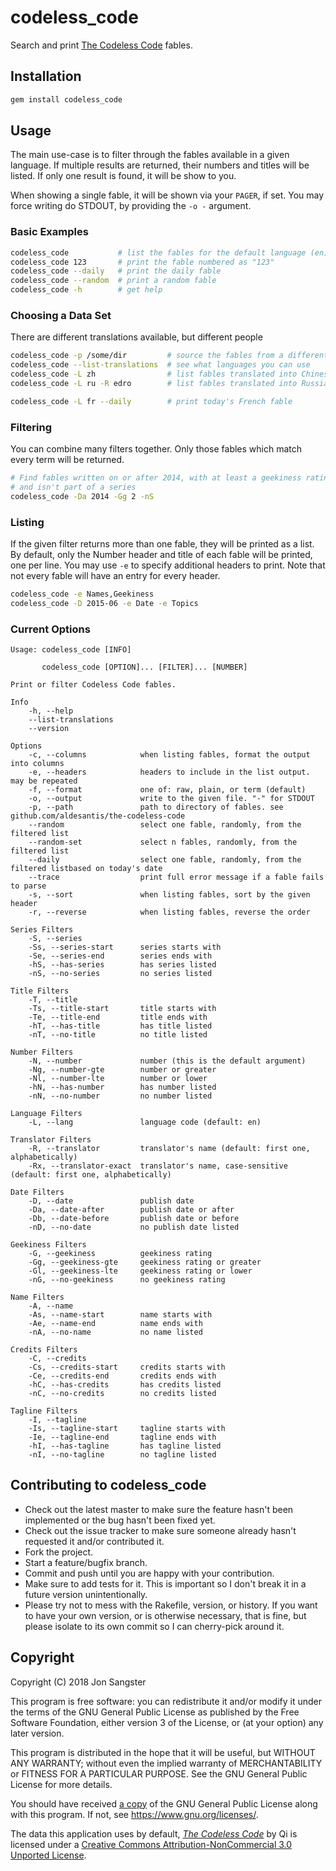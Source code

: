 # codeless_code

Search and print [The Codeless Code](http://thecodelesscode.com/contents)
fables.

## Installation

```sh
gem install codeless_code
```

## Usage

The main use-case is to filter through the fables available in a given language.
If multiple results are returned, their numbers and titles will be listed. If
only one result is found, it will be show to you.

When showing a single fable, it will be shown via your `PAGER`, if set. You may
force writing do STDOUT, by providing the `-o -` argument.

### Basic Examples

```sh
codeless_code           # list the fables for the default language (en)
codeless_code 123       # print the fable numbered as "123"
codeless_code --daily   # print the daily fable
codeless_code --random  # print a random fable
codeless_code -h        # get help
```

### Choosing a Data Set

There are different translations available, but different people

```sh
codeless_code -p /some/dir         # source the fables from a different folder
codeless_code --list-translations  # see what languages you can use
codeless_code -L zh                # list fables translated into Chinese
codeless_code -L ru -R edro        # list fables translated into Russian by edro

codeless_code -L fr --daily        # print today's French fable
```

### Filtering

You can combine many filters together. Only those fables which match every term
will be returned.

```sh
# Find fables written on or after 2014, with at least a geekiness rating of 2,
# and isn't part of a series
codeless_code -Da 2014 -Gg 2 -nS
```

### Listing

If the given filter returns more than one fable, they will be printed as a
list. By default, only the Number header and title of each fable will be
printed, one per line. You may use `-e` to specify additional headers to print.
Note that not every fable will have an entry for every header.

```sh
codeless_code -e Names,Geekiness
codeless_code -D 2015-06 -e Date -e Topics
```

### Current Options

```
Usage: codeless_code [INFO]

       codeless_code [OPTION]... [FILTER]... [NUMBER]

Print or filter Codeless Code fables.

Info
    -h, --help
    --list-translations
    --version

Options
    -c, --columns            when listing fables, format the output into columns
    -e, --headers            headers to include in the list output. may be repeated
    -f, --format             one of: raw, plain, or term (default)
    -o, --output             write to the given file. "-" for STDOUT
    -p, --path               path to directory of fables. see github.com/aldesantis/the-codeless-code
    --random                 select one fable, randomly, from the filtered list
    --random-set             select n fables, randomly, from the filtered list
    --daily                  select one fable, randomly, from the filtered listbased on today's date
    --trace                  print full error message if a fable fails to parse
    -s, --sort               when listing fables, sort by the given header
    -r, --reverse            when listing fables, reverse the order

Series Filters
    -S, --series
    -Ss, --series-start      series starts with
    -Se, --series-end        series ends with
    -hS, --has-series        has series listed
    -nS, --no-series         no series listed

Title Filters
    -T, --title
    -Ts, --title-start       title starts with
    -Te, --title-end         title ends with
    -hT, --has-title         has title listed
    -nT, --no-title          no title listed

Number Filters
    -N, --number             number (this is the default argument)
    -Ng, --number-gte        number or greater
    -Nl, --number-lte        number or lower
    -hN, --has-number        has number listed
    -nN, --no-number         no number listed

Language Filters
    -L, --lang               language code (default: en)

Translator Filters
    -R, --translator         translator's name (default: first one, alphabetically)
    -Rx, --translator-exact  translator's name, case-sensitive (default: first one, alphabetically)

Date Filters
    -D, --date               publish date
    -Da, --date-after        publish date or after
    -Db, --date-before       publish date or before
    -nD, --no-date           no publish date listed

Geekiness Filters
    -G, --geekiness          geekiness rating
    -Gg, --geekiness-gte     geekiness rating or greater
    -Gl, --geekiness-lte     geekiness rating or lower
    -nG, --no-geekiness      no geekiness rating

Name Filters
    -A, --name
    -As, --name-start        name starts with
    -Ae, --name-end          name ends with
    -nA, --no-name           no name listed

Credits Filters
    -C, --credits
    -Cs, --credits-start     credits starts with
    -Ce, --credits-end       credits ends with
    -hC, --has-credits       has credits listed
    -nC, --no-credits        no credits listed

Tagline Filters
    -I, --tagline
    -Is, --tagline-start     tagline starts with
    -Ie, --tagline-end       tagline ends with
    -hI, --has-tagline       has tagline listed
    -nI, --no-tagline        no tagline listed
```

## Contributing to codeless_code

  * Check out the latest master to make sure the feature hasn't been
    implemented or the bug hasn't been fixed yet.
  * Check out the issue tracker to make sure someone already hasn't requested
    it and/or contributed it.
  * Fork the project.
  * Start a feature/bugfix branch.
  * Commit and push until you are happy with your contribution.
  * Make sure to add tests for it. This is important so I don't break it in a
    future version unintentionally.
  * Please try not to mess with the Rakefile, version, or history. If you want
    to have your own version, or is otherwise necessary, that is fine, but
    please isolate to its own commit so I can cherry-pick around it.

## Copyright

Copyright (C) 2018  Jon Sangster

This program is free software: you can redistribute it and/or modify it under
the terms of the GNU General Public License as published by the Free Software
Foundation, either version 3 of the License, or (at your option) any later
version.

This program is distributed in the hope that it will be useful, but WITHOUT ANY
WARRANTY; without even the implied warranty of MERCHANTABILITY or FITNESS FOR A
PARTICULAR PURPOSE. See the GNU General Public License for more details.

You should have received [a copy](LICENSE) of the GNU General Public License
along with this program. If not, see <https://www.gnu.org/licenses/>.

The data this application uses by default, [*The Codeless
Code*](http://www.thecodelesscode.com/about) by Qi is licensed under a
[Creative Commons Attribution-NonCommercial 3.0 Unported
License](https://creativecommons.org/licenses/by-nc/3.0/deed.en_US).
